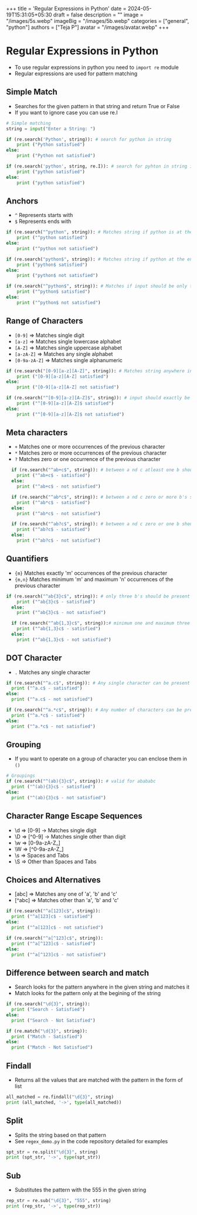 +++
title = 'Regular Expressions in Python'
date = 2024-05-19T15:31:05+05:30
draft = false
description = ""
image = "/images/5s.webp"
imageBig = "/images/5b.webp"
categories = ["general", "python"]
authors = ["Teja P"]
avatar = "/images/avatar.webp"
+++


# Regular Expressions in Python


* To use regular expressions in python you need to `import re` module
* Regular expressions are used for pattern matching

## Simple Match
* Searches for the given pattern in that string and return True or False
* If you want to ignore case you can use re.I 
```python
# Simple matching
string = input("Enter a String: ")

if (re.search('Python', string)): # search for python in string
    print ("Python satisfied")
else:
    print ("Python not satisfied")

if (re.search('python', string, re.I)): # search for pyhton in string ignroe case
    print ("python satisfied")
else:
    print ("python satisfied")
```

## Anchors
* `^` Represents starts with
* `$` Represents ends with

```python
if (re.search("^python", string)): # Matches string if python is at the start of the sentence
    print ("^python satisfied")
else:
    print ("^python not satisfied")

if (re.search("python$", string)): # Matches string if python at the end of the sentence
    print ("python$ satisfied")
else:
    print ("python$ not satisfied")

if (re.search("^python$", string)): # Matches if input should be only the word python
    print ("^python$ satisfied")
else:
    print ("^python$ not satisfied")
```
## Range of Characters
* `[0-9]` => Matches single digit
* `[a-z]` => Matches single lowercase alphabet
* `[A-Z]` => Matches single uppercase alphabet
* `[a-zA-Z]` => Matches any single alphabet
* `[0-9a-zA-Z]` => Matches single alphanumeric

```python
if (re.search("[0-9][a-z][A-Z]", string)): # Matches string anywhere in the sentence which has a three letter word whoose first lette ris num , 2nd small char, 3rd caps char
    print ("[0-9][a-z][A-Z] satisfied")
else:
    print ("[0-9][a-z][A-Z] not satisfied")

if (re.search("^[0-9][a-z][A-Z]$", string)): # input should exactly be a three letter word whoose first lette ris num , 2nd small char, 3rd caps char
    print ("^[0-9][a-z][A-Z]$ satisfied")
else:
    print ("^[0-9][a-z][A-Z]$ not satisfied")
```

## Meta characters
* `+` Matches one or more occurrences of the previous character
* `*` Matches zero or more occurrences of the previous character
* `?` Matches zero or one occurrence of the previous character
```python
  if (re.search("^ab+c$", string)): # between a nd c atleast one b should be present
    print ("^ab+c$ - satisfied")
  else:
    print ("^ab+c$ - not satisfied")

  if (re.search("^ab*c$", string)): # between a nd c zero or more b's should be present
    print ("^ab*c$ - satisfied")
  else:
    print ("^ab*c$ - not satisfied")

  if (re.search("^ab?c$", string)): # between a nd c zero or one b should be present
    print ("^ab?c$ - satisfied")
  else:
    print ("^ab?c$ - not satisfied")
```

## Quantifiers
* `{m}` Matches exactly 'm' occurrences of the previous character
* `{m,n}` Matches minimum 'm' and maximum 'n' occurrences of the previous character

```python
if (re.search("^ab{3}c$", string)): # only three b's should be present between a and c
    print ("^ab{3}c$ - satisfied")
  else:
    print ("^ab{3}c$ - not satisfied")

  if (re.search("^ab{1,3}c$", string)):# minimum one and maximum three b's should be present between a and c
    print ("^ab{1,3}c$ - satisfied")
  else:
    print ("^ab{1,3}c$ - not satisfied")
```

## DOT Character
* `.` Matches any single character

```python
if (re.search("^a.c$", string)): # Any single character can be present between a and c
  print ("^a.c$ - satisfied")
else:
  print ("^a.c$ - not satisfied")

if (re.search("^a.*c$", string)): # Any number of characters can be present between a and c
  print ("^a.*c$ - satisfied")
else:
  print ("^a.*c$ - not satisfied")
```

## Grouping
* If you want to operate on a group of character you can enclose them in `()`
```python
# Groupings
if (re.search("^(ab){3}c$", string)): # valid for abababc
  print ("^(ab){3}c$ - satisfied")
else:
  print ("^(ab){3}c$ - not satisfied")
```

## Character Range Escape Sequences
* \d => [0-9] -> Matches single digit
* \D => [^0-9] -> Matches single other than digit
* \w => [0-9a-zA-Z_]
* \W => [^0-9a-zA-Z_]
* \s => Spaces and Tabs
* \S => Other than Spaces and Tabs

## Choices and Alternatives
* [abc] => Matches any one of 'a', 'b' and 'c'
* [^abc] => Matches other than 'a', 'b' and 'c'

```python
if (re.search("^a[123]c$", string)):
  print ("^a[123]c$ - satisfied")
else:
  print ("^a[123]c$ - not satisfied")

if (re.search("^a[^123]c$", string)):
  print ("^a[^123]c$ - satisfied")
else:
  print ("^a[^123]c$ - not satisfied")
```

## Difference between search and match
* Search looks for the pattern anywhere in the given string and matches it
* Match looks for the pattern only at the begining of the string

```python
if (re.search("\d{3}", string)):
  print ("Search - Satisfied")
else:
  print ("Search - Not Satisfied")

if (re.match("\d{3}", string)):
  print ("Match - Satisfied")
else:
  print ("Match - Not Satisfied")
```

## Findall
* Returns all the values that are matched with the pattern in the form of list

```python
all_matched = re.findall("\d{3}", string)
print (all_matched, '->', type(all_matched))

```

## Split
* Splits the string based on that pattern
* See `regex_demo.py` in the code repository detailed for examples

```python
spt_str = re.split("\d{3}", string)
print (spt_str, '->', type(spt_str))
```

## Sub
* Substitutes the pattern with the 555 in the given string

```python
rep_str = re.sub("\d{3}", "555", string)
print (rep_str, '->', type(rep_str))
```

